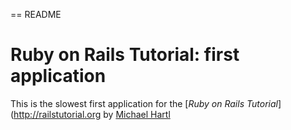 == README

# Ruby on Rails Tutorial: first application

This is the slowest first application for the [*Ruby on Rails Tutorial*]
(http://railstutorial.org
by [Michael Hartl](http://michaelhartl.com/)
